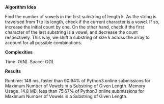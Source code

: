 **Algorithm Idea**

Find the number of vowels in the 
first substring of length k. As 
the string is traversed from 1 to 
its length, check if the current 
character is a vowel. If so, 
increase the initial count by one. 
On the other hand, check if the first 
character of the last substring is a 
vowel, and decrease the count respectively. 
This way, we shift a substring of size k 
across the array to account for all possible 
combinations. 

**Complexities**

Time: O(N).
Space: O(1).

**Results**

Runtime: 148 ms, faster than 90.94% of Python3 online submissions for Maximum Number of Vowels in a Substring of Given Length.
Memory Usage: 14.8 MB, less than 75.67% of Python3 online submissions for Maximum Number of Vowels in a Substring of Given Length.
